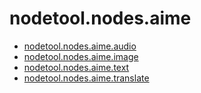 # nodetool.nodes.aime

- [nodetool.nodes.aime.audio](aime/audio.md)
- [nodetool.nodes.aime.image](aime/image.md)
- [nodetool.nodes.aime.text](aime/text.md)
- [nodetool.nodes.aime.translate](aime/translate.md)
